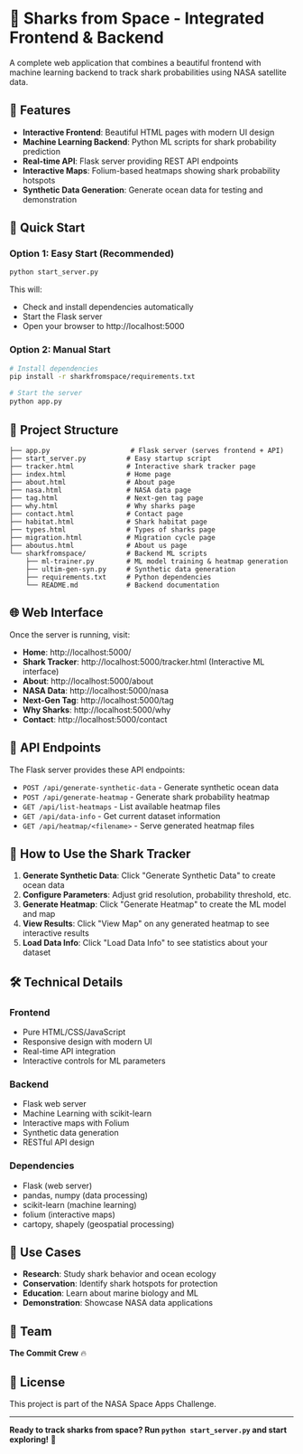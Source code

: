 # 🦈 Sharks from Space - Integrated Frontend & Backend

A complete web application that combines a beautiful frontend with machine learning backend to track shark probabilities using NASA satellite data.

## 🌟 Features

- **Interactive Frontend**: Beautiful HTML pages with modern UI design
- **Machine Learning Backend**: Python ML scripts for shark probability prediction
- **Real-time API**: Flask server providing REST API endpoints
- **Interactive Maps**: Folium-based heatmaps showing shark probability hotspots
- **Synthetic Data Generation**: Generate ocean data for testing and demonstration

## 🚀 Quick Start

### Option 1: Easy Start (Recommended)
```bash
python start_server.py
```
This will:
- Check and install dependencies automatically
- Start the Flask server
- Open your browser to http://localhost:5000

### Option 2: Manual Start
```bash
# Install dependencies
pip install -r sharkfromspace/requirements.txt

# Start the server
python app.py
```

## 📁 Project Structure

```
├── app.py                    # Flask server (serves frontend + API)
├── start_server.py          # Easy startup script
├── tracker.html             # Interactive shark tracker page
├── index.html               # Home page
├── about.html               # About page
├── nasa.html                # NASA data page
├── tag.html                 # Next-gen tag page
├── why.html                 # Why sharks page
├── contact.html             # Contact page
├── habitat.html             # Shark habitat page
├── types.html               # Types of sharks page
├── migration.html           # Migration cycle page
├── aboutus.html             # About us page
└── sharkfromspace/          # Backend ML scripts
    ├── ml-trainer.py        # ML model training & heatmap generation
    ├── ultim-gen-syn.py     # Synthetic data generation
    ├── requirements.txt     # Python dependencies
    └── README.md            # Backend documentation
```

## 🌐 Web Interface

Once the server is running, visit:

- **Home**: http://localhost:5000/
- **Shark Tracker**: http://localhost:5000/tracker.html (Interactive ML interface)
- **About**: http://localhost:5000/about
- **NASA Data**: http://localhost:5000/nasa
- **Next-Gen Tag**: http://localhost:5000/tag
- **Why Sharks**: http://localhost:5000/why
- **Contact**: http://localhost:5000/contact

## 🔧 API Endpoints

The Flask server provides these API endpoints:

- `POST /api/generate-synthetic-data` - Generate synthetic ocean data
- `POST /api/generate-heatmap` - Generate shark probability heatmap
- `GET /api/list-heatmaps` - List available heatmap files
- `GET /api/data-info` - Get current dataset information
- `GET /api/heatmap/<filename>` - Serve generated heatmap files

## 🦈 How to Use the Shark Tracker

1. **Generate Synthetic Data**: Click "Generate Synthetic Data" to create ocean data
2. **Configure Parameters**: Adjust grid resolution, probability threshold, etc.
3. **Generate Heatmap**: Click "Generate Heatmap" to create the ML model and map
4. **View Results**: Click "View Map" on any generated heatmap to see interactive results
5. **Load Data Info**: Click "Load Data Info" to see statistics about your dataset

## 🛠️ Technical Details

### Frontend
- Pure HTML/CSS/JavaScript
- Responsive design with modern UI
- Real-time API integration
- Interactive controls for ML parameters

### Backend
- Flask web server
- Machine Learning with scikit-learn
- Interactive maps with Folium
- Synthetic data generation
- RESTful API design

### Dependencies
- Flask (web server)
- pandas, numpy (data processing)
- scikit-learn (machine learning)
- folium (interactive maps)
- cartopy, shapely (geospatial processing)

## 🎯 Use Cases

- **Research**: Study shark behavior and ocean ecology
- **Conservation**: Identify shark hotspots for protection
- **Education**: Learn about marine biology and ML
- **Demonstration**: Showcase NASA data applications

## 👥 Team

**The Commit Crew** 🔥

## 📄 License

This project is part of the NASA Space Apps Challenge.

---

**Ready to track sharks from space? Run `python start_server.py` and start exploring!** 🚀
